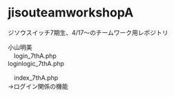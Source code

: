 # jisouteamworkshopA
ジソウスイッチ7期生、4/17～のチームワーク用レポジトリ

小山明美<br>
　login_7thA.php<br>
  loginlogic_7thA.php

　index_7thA.php<br>
   →ログイン関係の機能

